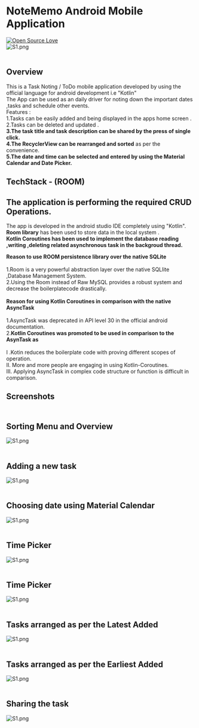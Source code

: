 # NoteMemo Android Mobile Application
[![Open Source Love](https://badges.frapsoft.com/os/v1/open-source.svg?v=103)](https://github.com/ellerbrock/open-source-badges/)<br>
   ![S1.png](https://github.com/shubham212001/NoteMemo/blob/master/kotlin-into.jpg)
<br><br>
## Overview
This is a Task Noting / ToDo  mobile application developed by using the official language for
android development i.e "Kotlin"<br>
The App can be used as an daily driver for noting down the important dates ,tasks and schedule other events.<br>
Features :<br>
1.Tasks can be easily added and being displayed in the apps home screen .<br>
2.Tasks can be deleted and updated .<br>
<b>3.The task title and task description can be shared by the press of single click.</b> <br>
<b>4.The RecyclerView can be rearranged and sorted</b> as per the convenience.<br>
<b>5.The date and time can be selected and entered by using the Material Calendar and Date Picker.</b> <br>

## TechStack  - (ROOM)
## The application is performing the required CRUD Operations.<br>

The app is developed in the android studio IDE completely using "Kotlin".<br>
<b>Room library</b> has been used to store data in the local system .<br>
<b>Kotlin Coroutines has been used to implement the database reading ,writing ,deleting related asynchronous task in the backgroud thread. </b><br>

<b>Reason to use ROOM persistence library over the native SQLite</b><br><br>
1.Room is a very powerful abstraction layer over the native SQLlite ,Database Management System.<br>
2.Using the Room instead of Raw MySQL provides a robust system and decrease the boilerplatecode drastically.<br><br>
<b>Reason for using Kotlin Coroutines in comparison with the native AsyncTask </b><br><br>
1.AsyncTask was deprecated in API level 30 in the official android documentation.<br>
2.<b>Kotlin Coroutines was promoted to be used in comparison to the AsynTask as</b> <br><br>
I .Kotin reduces the boilerplate code with proving different scopes of operation.<br>
II. More and more people are engaging in using Kotlin-Coroutines.<br>
III. Applying AsyncTask in complex code structure or function is difficult in comparison.<br>


## Screenshots<br><br>
## Sorting Menu and Overview<br>
![S1.png](https://github.com/shubham212001/NoteMemo/blob/master/adding%20a%20single%20task%20with%20menu%20preview.jpeg)
<br><br>
## Adding a new task<br>
![S1.png](https://github.com/shubham212001/NoteMemo/blob/master/adding%20task%20activity.jpeg)
<br><br>
## Choosing date using Material Calendar<br>
![S1.png](https://github.com/shubham212001/NoteMemo/blob/master/calendar.jpeg)
<br><br>
## Time Picker<br>
![S1.png](https://github.com/shubham212001/NoteMemo/blob/master/clock1.jpeg)
<br><br>
## Time Picker<br>
![S1.png](https://github.com/shubham212001/NoteMemo/blob/master/clock2.jpeg)
<br><br>
## Tasks arranged as per the Latest Added<br>
![S1.png](https://github.com/shubham212001/NoteMemo/blob/master/latest.jpeg)
<br><br>
## Tasks arranged as per the Earliest Added<br>
![S1.png](https://github.com/shubham212001/NoteMemo/blob/master/sorting%20earlies.jpeg)
<br><br>
## Sharing the task<br>
![S1.png](https://github.com/shubham212001/NoteMemo/blob/master/share.jpeg)
<br><br>



